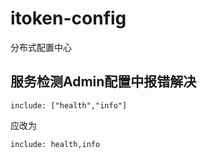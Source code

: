 # itoken-config
分布式配置中心
## 服务检测Admin配置中报错解决
```$xslt
include: ["health","info"]
```
应改为
```$xslt
include: health,info
```
